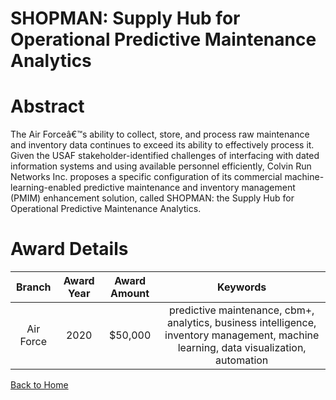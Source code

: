 
SHOPMAN: Supply Hub for Operational Predictive Maintenance Analytics
====================================================================

# Abstract


The Air Forceâ€™s ability to collect, store, and process raw maintenance and inventory data continues to exceed its ability to effectively process it. Given the USAF stakeholder-identified challenges of interfacing with dated information systems and using available personnel efficiently, Colvin Run Networks Inc. proposes a specific configuration of its commercial machine-learning-enabled predictive maintenance and inventory management (PMIM) enhancement solution, called SHOPMAN: the Supply Hub for Operational Predictive Maintenance Analytics.  

# Award Details

|Branch|Award Year|Award Amount|Keywords|
| :---: | :---: | :---: | :---: |
|Air Force|2020|$50,000|predictive maintenance, cbm+, analytics, business intelligence, inventory management, machine learning, data visualization, automation|
  
  


[Back to Home](https://github.com/chrischow/dod_sbir_awards/Reports/DJ/#1641)